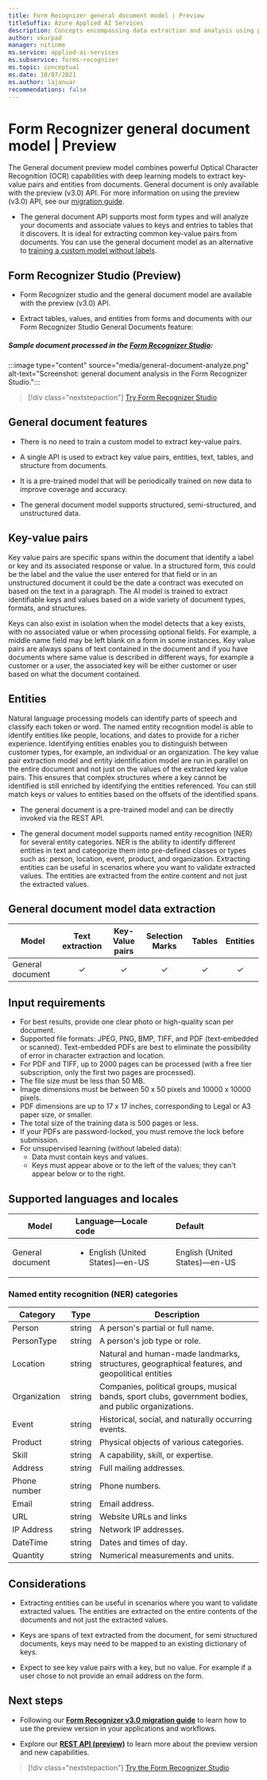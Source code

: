 ```yaml
---
title: Form Recognizer general document model | Preview
titleSuffix: Azure Applied AI Services
description: Concepts encompassing data extraction and analysis using prebuilt general document preview model
author: vkurpad
manager: nitinme
ms.service: applied-ai-services
ms.subservice: forms-recognizer
ms.topic: conceptual
ms.date: 10/07/2021
ms.author: lajanuar
recommendations: false
---
```

<!-- markdownlint-disable MD033 -->

# Form Recognizer general document model | Preview

The General document preview model combines powerful Optical Character Recognition (OCR) capabilities with deep learning models to extract key-value pairs and entities from documents. General document is only available with the preview (v3.0) API.  For more information on using the preview (v3.0) API, see our [migration guide](v3-migration-guide.md).

* The general document API supports most form types and will analyze your documents and associate values to keys and entries to tables that it discovers. It is ideal for extracting common key-value pairs from documents. You can use the general document model as an alternative to [training a custom model without labels](compose-custom-models.md#train-without-labels).

## Form Recognizer Studio (Preview)

* Form Recognizer studio and the general document model are available with the preview (v3.0) API.

* Extract tables, values, and entities from forms and documents with our Form Recognizer Studio General Documents feature:

##### Sample document processed in the [Form Recognizer Studio](https://formrecognizer.appliedai.azure.com/studio/prebuilt?formType=document):

:::image type="content" source="media/general-document-analyze.png" alt-text="Screenshot: general document analysis in the Form Recognizer Studio.":::

> [!div class="nextstepaction"]
> [Try Form Recognizer Studio](https://formrecognizer.appliedai.azure.com/studio/prebuilt?formType=document)

## General document features

* There is no need to train a custom model to extract key-value pairs.

* A single API is used to extract key value pairs, entities, text, tables, and structure from documents.

* It is a pre-trained model that will be periodically trained on new data to improve coverage and accuracy.

* The general document model supports structured, semi-structured, and unstructured data.

## Key-value pairs

Key value pairs are specific spans within the document that identify a label or key and its associated response or value. In a structured form, this could be the label and the value the user entered for that field or in an unstructured  document it could be the date a contract was executed on based on the text in a paragraph.  The AI model is trained to extract identifiable keys and values based on a wide variety of document types, formats, and structures.

Keys can also exist in isolation when the model detects that a key exists, with no associated value or when processing optional fields. For example, a middle name field may be left blank on a form in some instances. Key value pairs are always spans of text contained in the document and if you have documents where same value is described in different ways, for example a customer or a user, the associated key will be either customer or user based on what the document contained. 

## Entities

Natural language processing models can identify parts of speech and classify each token or word. The named entity recognition model is able to identify entities like people, locations, and dates to provide for a richer experience. Identifying entities enables you to distinguish between customer types, for example,  an individual or an organization.
The key value pair extraction model and entity identification model are run in parallel on the entire document and not just on the values of the extracted key value pairs. This ensures that complex structures where a key cannot be identified is still enriched by identifying the entities referenced. You can still match keys or values to entities based on the offsets of the identified spans.

* The general document is a pre-trained model and can be directly invoked via the REST API. 

* The general document model supports named entity recognition (NER) for several entity categories. NER is the ability to identify different entities in text and categorize them into pre-defined classes or types such as: person, location, event, product, and organization. Extracting entities can be useful in scenarios where you want to validate extracted values. The entities are extracted from the entire content and not just the extracted values.

## General document model data extraction

| **Model**   | **Text extraction** |**Key-Value pairs** |**Selection Marks**   | **Tables**   |**Entities** |
| --- | :---: |:---:| :---: | :---: |:---: |
|General document  | ✓  |  ✓ | ✓  | ✓  | ✓  |

## Input requirements

* For best results, provide one clear photo or high-quality scan per document.
* Supported file formats: JPEG, PNG, BMP, TIFF, and PDF (text-embedded or scanned). Text-embedded PDFs are best to eliminate the possibility of error in character extraction and location.
* For PDF and TIFF, up to 2000 pages can be processed (with a free tier subscription, only the first two pages are processed).
* The file size must be less than 50 MB.
* Image dimensions must be between 50 x 50 pixels and 10000 x 10000 pixels.
* PDF dimensions are up to 17 x 17 inches, corresponding to Legal or A3 paper size, or smaller.
* The total size of the training data is 500 pages or less.
* If your PDFs are password-locked, you must remove the lock before submission.
* For unsupervised learning (without labeled data):
  * Data must contain keys and values.
  * Keys must appear above or to the left of the values; they can't appear below or to the right.

## Supported languages and locales

| Model | Language—Locale code | Default |
|--------|:----------------------|:---------|
|General document| <ul><li>English (United States)—en-US</li></ul>| English (United States)—en-US|

### Named entity recognition (NER) categories

| Category | Type | Description |
|-----------|-------|--------------------|
| Person | string | A person's partial or full name. |
|PersonType | string | A person's job type or role.  |
| Location | string | Natural and human-made landmarks, structures, geographical features, and geopolitical entities |
| Organization | string | Companies, political groups, musical bands, sport clubs, government bodies, and public organizations. |
| Event | string | Historical, social, and naturally occurring events. |
| Product | string |Physical objects of various categories. |
| Skill | string | A capability, skill, or expertise. |
| Address | string | Full mailing addresses. |
| Phone number | string| Phone numbers. | 
Email | string | Email address. |
| URL | string| Website URLs and links|
| IP Address | string| Network IP addresses. |
| DateTime | string| Dates and times of day. |
| Quantity | string | Numerical measurements and units. |

## Considerations

* Extracting entities can be useful in scenarios where you want to validate extracted values. The entities are extracted on the entire contents of the documents and not just the extracted values.

* Keys are spans of text extracted from the document, for semi structured documents, keys may need to be mapped to an existing dictionary of keys.

* Expect to see key value pairs with a key, but no value. For example if a user chose to not provide an email address on the form.

## Next steps

* Following our [**Form Recognizer v3.0 migration guide**](v3-migration-guide.md) to learn how to use the preview version in your applications and workflows.

* Explore our [**REST API (preview)**](https://westus.dev.cognitive.microsoft.com/docs/services/form-recognizer-api-v3-0-preview-1/operations/AnalyzeDocument) to learn more about the preview version and new capabilities.

> [!div class="nextstepaction"]
> [Try the Form Recognizer Studio](https://formrecognizer.appliedai.azure.com/studio)

